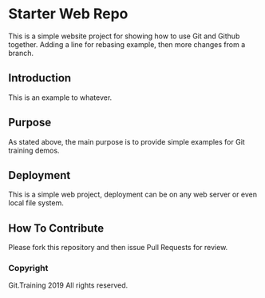 # Starter Web Repo

This is a simple website project for showing how to use Git and Github together.
Adding a line for rebasing example, then more changes from a branch.

## Introduction 

This is an example to whatever.

## Purpose

As stated above, the main purpose is to provide simple examples for Git training demos.

## Deployment

This is a simple web project, deployment can be on any web server or even local file system.

## How To Contribute

Please fork this repository and then issue Pull Requests for review.

### Copyright

Git.Training 2019 All rights reserved.